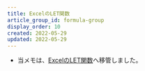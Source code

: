 ```yaml
---
title: ExcelのLET関数
article_group_id: formula-group
display_order: 10
created: 2022-05-29
updated: 2022-05-29
---
```

- 当メモは、[ExcelのLET関数](https://thinktwice.tech/it/excel/formula_let/)へ移管しました。